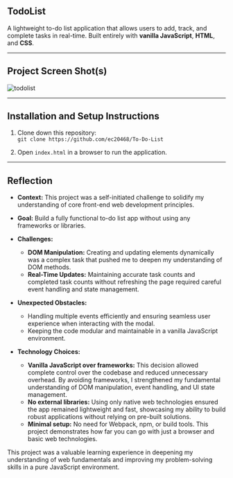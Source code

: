 

## TodoList
A lightweight to-do list application that allows users to add, track, and complete tasks in real-time. Built entirely with **vanilla JavaScript**, **HTML**, and **CSS**.  

---  

## Project Screen Shot(s)  

![todolist](https://github.com/user-attachments/assets/e3f1f2ad-b844-40a0-b953-b321b4a63bd1)


---  

## Installation and Setup Instructions  

1. Clone down this repository:  
   `git clone https://github.com/ec20468/To-Do-List`  

2. Open `index.html` in a browser to run the application.  

---  

## Reflection  

- **Context:** This project was a self-initiated challenge to solidify my understanding of core front-end web development principles.  
- **Goal:** Build a fully functional to-do list app without using any frameworks or libraries.  
- **Challenges:**  
  - **DOM Manipulation:** Creating and updating elements dynamically was a complex task that pushed me to deepen my understanding of DOM methods.  
  - **Real-Time Updates:** Maintaining accurate task counts and completed task counts without refreshing the page required careful event handling and state management.  

- **Unexpected Obstacles:**  
  - Handling multiple events efficiently and ensuring seamless user experience when interacting with the modal.  
  - Keeping the code modular and maintainable in a vanilla JavaScript environment.  

- **Technology Choices:**  
  - **Vanilla JavaScript over frameworks:** This decision allowed complete control over the codebase and reduced unnecessary overhead. By avoiding frameworks, I strengthened my fundamental understanding of DOM manipulation, event handling, and UI state management.  
  - **No external libraries:** Using only native web technologies ensured the app remained lightweight and fast, showcasing my ability to build robust applications without relying on pre-built solutions.  
  - **Minimal setup:** No need for Webpack, npm, or build tools. This project demonstrates how far you can go with just a browser and basic web technologies.

This project was a valuable learning experience in deepening my understanding of web fundamentals and improving my problem-solving skills in a pure JavaScript environment.
